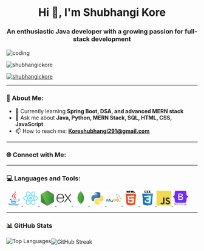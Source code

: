 <h1 align="center">Hi 👋, I'm Shubhangi Kore</h1>
<h3 align="center">An enthusiastic Java developer with a growing passion for full-stack development</h3>

<img src="https://img.freepik.com/free-vector/programmer-working-with-php_52683-22998.jpg?w=740&t=st=1696156830~exp=1696157430~hmac=c633cde2e00b0a578d0c16095ad11e3fb67acb4c25155812aefcb5f9c5c26ce5" alt="coding" align="center">

<p align="left"> <img src="https://komarev.com/ghpvc/?username=shubhangickore&label=Profile%20views&color=0e75b6&style=flat" alt="shubhangickore" /> </p>

<p align="left"> <a href="https://github.com/ryo-ma/github-profile-trophy"><img src="https://github-profile-trophy.vercel.app/?username=shubhangickore" alt="shubhangickore" /></a> </p>

---

### 🧠 About Me:

- 🌱 Currently learning **Spring Boot, DSA, and advanced MERN stack**
- 💬 Ask me about **Java, Python, MERN Stack, SQL, HTML, CSS, JavaScript**
- 📫 How to reach me: **Koreshubhangi291@gmail.com**

---

### 🌐 Connect with Me:

<!-- Add social links here if available -->

---

### 💻 Languages and Tools:

<p align="left">
  <a href="https://www.java.com" target="_blank"> <img src="https://raw.githubusercontent.com/devicons/devicon/master/icons/java/java-original.svg" width="40" height="40"/> </a>
  <a href="https://reactjs.org/" target="_blank"> <img src="https://raw.githubusercontent.com/devicons/devicon/master/icons/react/react-original.svg" width="40" height="40"/> </a>
  <a href="https://nodejs.org" target="_blank"> <img src="https://raw.githubusercontent.com/devicons/devicon/master/icons/nodejs/nodejs-original.svg" width="40" height="40"/> </a>
  <a href="https://expressjs.com" target="_blank"> <img src="https://raw.githubusercontent.com/devicons/devicon/master/icons/express/express-original.svg" width="40" height="40"/> </a>
  <a href="https://www.mongodb.com/" target="_blank"> <img src="https://raw.githubusercontent.com/devicons/devicon/master/icons/mongodb/mongodb-original.svg" width="40" height="40"/> </a>
  <a href="https://www.python.org" target="_blank"> <img src="https://raw.githubusercontent.com/devicons/devicon/master/icons/python/python-original.svg" width="40" height="40"/> </a>
  <a href="https://www.mysql.com/" target="_blank"> <img src="https://raw.githubusercontent.com/devicons/devicon/master/icons/mysql/mysql-original-wordmark.svg" width="40" height="40"/> </a>
  <a href="https://www.w3schools.com/html/" target="_blank"> <img src="https://raw.githubusercontent.com/devicons/devicon/master/icons/html5/html5-original-wordmark.svg" width="40" height="40"/> </a>
  <a href="https://developer.mozilla.org/en-US/docs/Web/CSS" target="_blank"> <img src="https://raw.githubusercontent.com/devicons/devicon/master/icons/css3/css3-original-wordmark.svg" width="40" height="40"/> </a>
  <a href="https://developer.mozilla.org/en-US/docs/Web/JavaScript" target="_blank"> <img src="https://raw.githubusercontent.com/devicons/devicon/master/icons/javascript/javascript-original.svg" width="40" height="40"/> </a>
  <a href="https://getbootstrap.com" target="_blank"> <img src="https://raw.githubusercontent.com/devicons/devicon/master/icons/bootstrap/bootstrap-plain-wordmark.svg" width="40" height="40"/> </a>
</p>

---

### 📊 GitHub Stats

<p>
  <img align="left" src="https://github-readme-stats.vercel.app/api/top-langs?username=shubhangickore&show_icons=true&locale=en&layout=compact&langs_count=6&hide=php,c" alt="Top Languages" />
</p>

<p>
  <img align="center" src="https://github-readme-streak-stats.herokuapp.com/?user=shubhangickore&theme=default" alt="GitHub Streak" />
</p>
